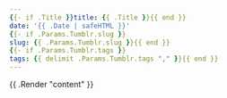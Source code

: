 ```yaml
---
{{- if .Title }}title: {{ .Title }}{{ end }}
date: '{{ .Date | safeHTML }}'
{{- if .Params.Tumblr.slug }}
slug: {{ .Params.Tumblr.slug }}{{ end }}
{{- if .Params.Tumblr.tags }}
tags: {{ delimit .Params.Tumblr.tags "," }}{{ end }}
---
```

{{ .Render "content" }}
